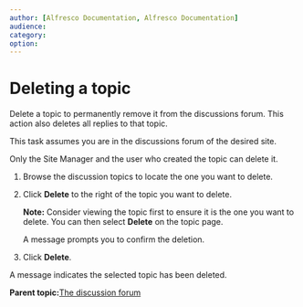 ```yaml
---
author: [Alfresco Documentation, Alfresco Documentation]
audience: 
category: 
option: 
---
```


# Deleting a topic

Delete a topic to permanently remove it from the discussions forum. This action also deletes all replies to that topic.

This task assumes you are in the discussions forum of the desired site.

Only the Site Manager and the user who created the topic can delete it.

1.  Browse the discussion topics to locate the one you want to delete.

2.  Click **Delete** to the right of the topic you want to delete.

    **Note:** Consider viewing the topic first to ensure it is the one you want to delete. You can then select **Delete** on the topic page.

    A message prompts you to confirm the deletion.

3.  Click **Delete**.


A message indicates the selected topic has been deleted.

**Parent topic:**[The discussion forum](../concepts/discussions-intro.md)

